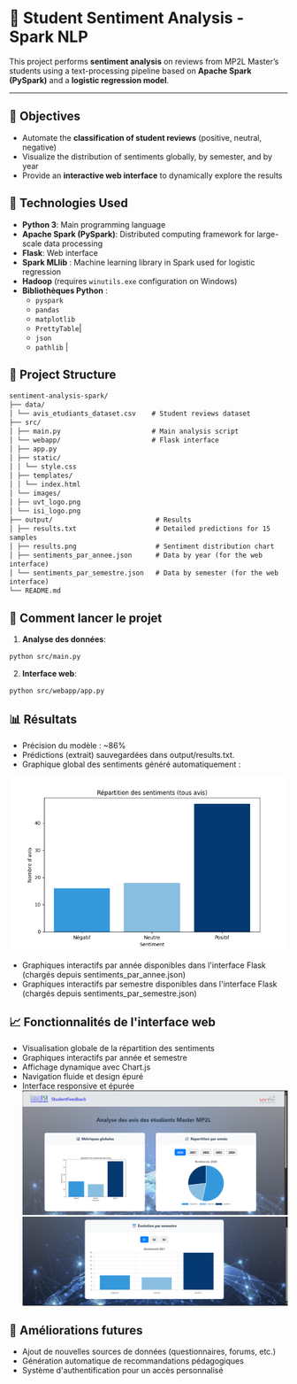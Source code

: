 # 🧠 Student Sentiment Analysis - Spark NLP

This project performs **sentiment analysis** on reviews from MP2L Master’s students using a text-processing pipeline based on **Apache Spark (PySpark)** and a **logistic regression model**.

---

## 🚀 Objectives

- Automate the **classification of student reviews** (positive, neutral, negative)
- Visualize the distribution of sentiments globally, by semester, and by year
- Provide an **interactive web interface** to dynamically explore the results


## 🔧 Technologies Used

- **Python 3**:  Main programming language
- **Apache Spark (PySpark)**: Distributed computing framework for large-scale data processing
- **Flask**: Web interface
- **Spark MLlib** : Machine learning library in Spark used for logistic regression
- **Hadoop** (requires `winutils.exe` configuration on Windows)
- **Bibliothèques Python** :
  - `pyspark`
  - `pandas`
  - `matplotlib`
  - `PrettyTable`|
  - `json`
  - `pathlib`
|

## 📂 Project Structure

```plaintext
sentiment-analysis-spark/
├── data/
│ └── avis_etudiants_dataset.csv    # Student reviews dataset
├── src/
│ ├── main.py                       # Main analysis script
│ └── webapp/                       # Flask interface
│ ├── app.py
│ ├── static/
│ │ └── style.css
│ ├── templates/
│ │ └── index.html
│ └── images/
│ ├── uvt_logo.png
│ └── isi_logo.png
├── output/                          # Results
│ ├── results.txt                    # Detailed predictions for 15 samples
│ ├── results.png                    # Sentiment distribution chart
│ ├── sentiments_par_annee.json      # Data by year (for the web interface)
│ └── sentiments_par_semestre.json   # Data by semester (for the web interface)
└── README.md
 ``` 

## 🚀 Comment lancer le projet

1. **Analyse des données**:

```bash
python src/main.py
```
2. **Interface web**:

```bash
python src/webapp/app.py
```

## 📊 Résultats

- Précision du modèle : ~86%
- Prédictions (extrait) sauvegardées dans output/results.txt.
- Graphique global des sentiments généré automatiquement :

![Répartition des sentiments](https://github.com/hendhamdi/Sentiment-Analysis---Spark-NLP/blob/main/output/results.png)

- Graphiques interactifs par année disponibles dans l'interface Flask (chargés depuis sentiments_par_annee.json)
- Graphiques interactifs par semestre disponibles dans l'interface Flask (chargés depuis sentiments_par_semestre.json)


## 📈 Fonctionnalités de l'interface web

- Visualisation globale de la répartition des sentiments
- Graphiques interactifs par année et semestre
- Affichage dynamique avec Chart.js
- Navigation fluide et design épuré
- Interface responsive et épurée
![Répartition des sentiments](https://github.com/hendhamdi/Sentiment-Analysis-Spark-NLP/blob/main/src/webapp/images/Interface-Web1.png)
![Répartition des sentiments](https://github.com/hendhamdi/Sentiment-Analysis-Spark-NLP/blob/main/src/webapp/images/Interface-Web2.png)


## 🚀 Améliorations futures

- Ajout de nouvelles sources de données (questionnaires, forums, etc.)
- Génération automatique de recommandations pédagogiques
- Système d'authentification pour un accès personnalisé

